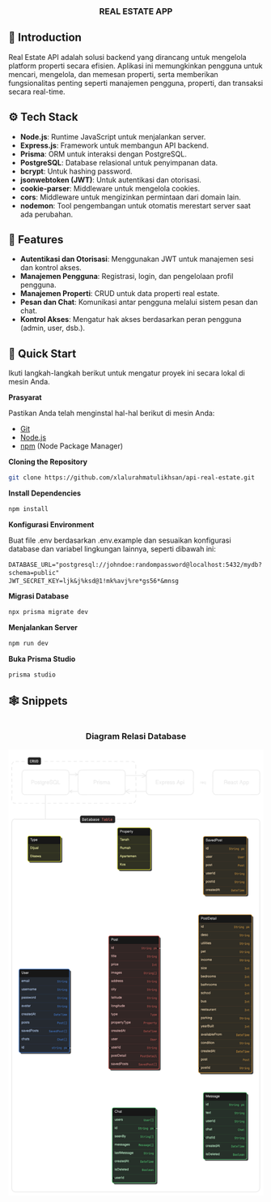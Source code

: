 <div align="center">
  <h3 align="center">REAL ESTATE APP</h3>
</div>

## <a name="introduction">🤖 Introduction</a>

Real Estate API adalah solusi backend yang dirancang untuk mengelola platform properti secara efisien. Aplikasi ini memungkinkan pengguna untuk mencari, mengelola, dan memesan properti, serta memberikan fungsionalitas penting seperti manajemen pengguna, properti, dan transaksi secara real-time.

## <a name="tech-stack">⚙️ Tech Stack</a>

- **Node.js**: Runtime JavaScript untuk menjalankan server.
- **Express.js**: Framework untuk membangun API backend.
- **Prisma**: ORM untuk interaksi dengan PostgreSQL.
- **PostgreSQL**: Database relasional untuk penyimpanan data.
- **bcrypt**: Untuk hashing password.
- **jsonwebtoken (JWT)**: Untuk autentikasi dan otorisasi.
- **cookie-parser**: Middleware untuk mengelola cookies.
- **cors**: Middleware untuk mengizinkan permintaan dari domain lain.
- **nodemon**: Tool pengembangan untuk otomatis merestart server saat ada perubahan.

## <a name="features">🔋 Features</a>

- **Autentikasi dan Otorisasi**: Menggunakan JWT untuk manajemen sesi dan kontrol akses.
- **Manajemen Pengguna**: Registrasi, login, dan pengelolaan profil pengguna.
- **Manajemen Properti**: CRUD untuk data properti real estate.
- **Pesan dan Chat**: Komunikasi antar pengguna melalui sistem pesan dan chat.
- **Kontrol Akses**: Mengatur hak akses berdasarkan peran pengguna (admin, user, dsb.).

## <a name="quick-start">🤸 Quick Start</a>

Ikuti langkah-langkah berikut untuk mengatur proyek ini secara lokal di mesin Anda.

**Prasyarat**

Pastikan Anda telah menginstal hal-hal berikut di mesin Anda:

- [Git](https://git-scm.com/)
- [Node.js](https://nodejs.org/en)
- [npm](https://www.npmjs.com/) (Node Package Manager)

**Cloning the Repository**

```bash
git clone https://github.com/xlalurahmatulikhsan/api-real-estate.git
```

**Install Dependencies**

```bash
npm install
```

**Konfigurasi Environment**

Buat file .env berdasarkan .env.example dan sesuaikan konfigurasi database dan variabel lingkungan lainnya, seperti dibawah ini:

```env
DATABASE_URL="postgresql://johndoe:randompassword@localhost:5432/mydb?schema=public"
JWT_SECRET_KEY=ljk&j%ksd@1!mk%avj%re*gs56*&mnsg
```

**Migrasi Database**

```bash
npx prisma migrate dev
```

**Menjalankan Server**

```bash
npm run dev
```

**Buka Prisma Studio**

```bash
prisma studio
```

## <a name="snippets">🕸️ Snippets</a>

#

<div align="center">
  <h3 align="center">Diagram Relasi Database</h3>
</div>

![Diagram Relasi Database](docs/diagram.png)

#
